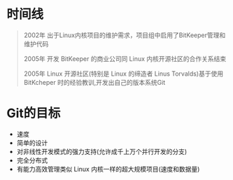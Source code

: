 # 时间线
> 2002年 出于Linux内核项目的维护需求，项目组中启用了BitKeeper管理和维护代码
> 
> 2005年 开发 BitKeeper 的商业公司同 Linux 内核开源社区的合作关系结束
> 
> 2005年 Linux 开源社区(特别是 Linux 的缔造者 Linus Torvalds)基于使用 BitKcheper 时的经验教训,开发出自己的版本系统Git
> 

# Git的目标

* 速度
* 简单的设计
* 对非线性开发模式的强力支持(允许成千上万个并行开发的分支) 
* 完全分布式
* 有能力高效管理类似 Linux 内核一样的超大规模项目(速度和数据量)